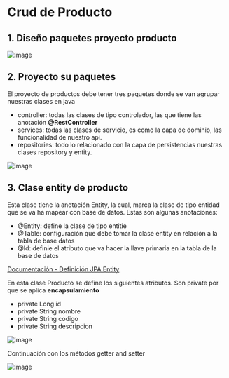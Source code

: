 # Crud de Producto

## 1. Diseño paquetes proyecto producto

![image](https://github.com/crodrigr/microservicios-spring-boot-confenalco/assets/31961588/2f8079f1-a291-4d31-b36f-b14b47bce0dd)


## 2. Proyecto su paquetes

El proyecto de productos debe tener tres paquetes donde se van agrupar nuestras clases en java

- controller: todas las clases de tipo controlador, las que tiene las anotación **@RestController**
- services: todas las clases de servicio, es como la capa de dominio, las funcionalidad de nuestro api.
- repositories: todo lo relacionado con la capa de persistencias nuestras clases repository y entity.

![image](https://github.com/crodrigr/microservicios-spring-boot-confenalco/assets/31961588/8d0f7a42-debb-41c3-b46a-0efdfa6aa217)

## 3. Clase entity de producto

Esta clase tiene la anotación Entity, la cual, marca la clase de tipo entidad que se va ha mapear con base de datos. Estas son algunas anotaciones:

- @Entity: define la clase de tipo entitie
- @Table: configuración que debe tomar la clase entity en relación a la tabla de base datos
- @Id: definie el atributo que va hacer la llave primaria en la tabla de la base de datos


[Documentación - Definición JPA Entity](https://www.baeldung.com/jpa-entities)


En esta clase Producto se define los siguientes atributos. Son private por que se aplica **encapsulamiento**

- private Long id
- private String nombre
- private String codigo
- private String descripcion

![image](https://github.com/crodrigr/microservicios-spring-boot-confenalco/assets/31961588/bc569369-b836-44d2-b4cd-6c7c62b094fb)

Continuación con los métodos getter and setter

![image](https://github.com/crodrigr/microservicios-spring-boot-confenalco/assets/31961588/dc362e79-7d37-433f-b233-45b5b6dc5a4e)

